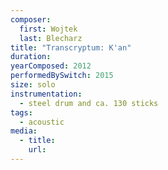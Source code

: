 ```yaml
---
composer:
  first: Wojtek
  last: Blecharz
title: "Transcryptum: K'an"
duration:
yearComposed: 2012
performedBySwitch: 2015
size: solo
instrumentation:
  - steel drum and ca. 130 sticks
tags:
  - acoustic
media:
  - title:
    url:
---
```

